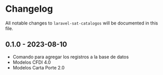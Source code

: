 # Changelog

All notable changes to `laravel-sat-catalogos` will be documented in this file.

## 0.1.0 - 2023-08-10

- Comando para agregar los registros a la base de datos
- Modelos CFDI 4.0
- Modelos Carta Porte 2.0
